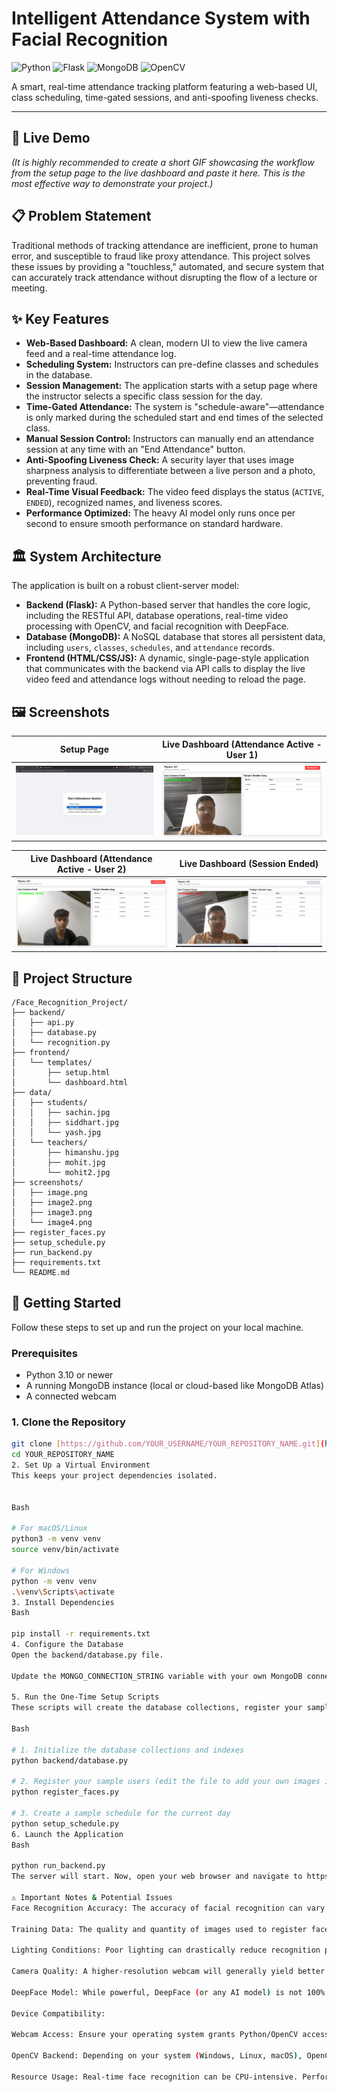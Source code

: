 # Intelligent Attendance System with Facial Recognition

![Python](https://img.shields.io/badge/python-3.11+-blue.svg?style=for-the-badge&logo=python&logoColor=white)
![Flask](https://img.shields.io/badge/flask-%23000.svg?style=for-the-badge&logo=flask&logoColor=white)
![MongoDB](https://img.shields.io/badge/MongoDB-%234ea94b.svg?style=for-the-badge&logo=mongodb&logoColor=white)
![OpenCV](https://img.shields.io/badge/opencv-%235C3EE8.svg?style=for-the-badge&logo=opencv&logoColor=white)

A smart, real-time attendance tracking platform featuring a web-based UI, class scheduling, time-gated sessions, and anti-spoofing liveness checks.

---

## 🎥 Live Demo

*(It is highly recommended to create a short GIF showcasing the workflow from the setup page to the live dashboard and paste it here. This is the most effective way to demonstrate your project.)*

## 📋 Problem Statement

Traditional methods of tracking attendance are inefficient, prone to human error, and susceptible to fraud like proxy attendance. This project solves these issues by providing a "touchless," automated, and secure system that can accurately track attendance without disrupting the flow of a lecture or meeting.

## ✨ Key Features

- **Web-Based Dashboard:** A clean, modern UI to view the live camera feed and a real-time attendance log.
- **Scheduling System:** Instructors can pre-define classes and schedules in the database.
- **Session Management:** The application starts with a setup page where the instructor selects a specific class session for the day.
- **Time-Gated Attendance:** The system is "schedule-aware"—attendance is only marked during the scheduled start and end times of the selected class.
- **Manual Session Control:** Instructors can manually end an attendance session at any time with an "End Attendance" button.
- **Anti-Spoofing Liveness Check:** A security layer that uses image sharpness analysis to differentiate between a live person and a photo, preventing fraud.
- **Real-Time Visual Feedback:** The video feed displays the status (`ACTIVE`, `ENDED`), recognized names, and liveness scores.
- **Performance Optimized:** The heavy AI model only runs once per second to ensure smooth performance on standard hardware.

## 🏛️ System Architecture

The application is built on a robust client-server model:
- **Backend (Flask):** A Python-based server that handles the core logic, including the RESTful API, database operations, real-time video processing with OpenCV, and facial recognition with DeepFace.
- **Database (MongoDB):** A NoSQL database that stores all persistent data, including `users`, `classes`, `schedules`, and `attendance` records.
- **Frontend (HTML/CSS/JS):** A dynamic, single-page-style application that communicates with the backend via API calls to display the live video feed and attendance logs without needing to reload the page.

## 🖼️ Screenshots

| Setup Page | Live Dashboard (Attendance Active - User 1) |
| :---: | :---: |
| ![Setup Page](screenshots/image.png) | ![Live Dashboard User 1](screenshots/image2.png) |

| Live Dashboard (Attendance Active - User 2) | Live Dashboard (Session Ended) |
| :---: | :---: |
| ![Live Dashboard User 2](screenshots/image3.png) | ![Session Ended](screenshots/image4.png) |

## 📂 Project Structure

```
/Face_Recognition_Project/
├── backend/
│   ├── api.py
│   ├── database.py
│   └── recognition.py
├── frontend/
│   └── templates/
│       ├── setup.html
│       └── dashboard.html
├── data/
│   ├── students/
│   │   ├── sachin.jpg
│   │   ├── siddhart.jpg
│   │   └── yash.jpg
│   └── teachers/
│       ├── himanshu.jpg
│       ├── mohit.jpg
│       └── mohit2.jpg
├── screenshots/
│   ├── image.png
│   ├── image2.png
│   ├── image3.png
│   └── image4.png
├── register_faces.py
├── setup_schedule.py
├── run_backend.py
├── requirements.txt
└── README.md
```

## 🚀 Getting Started

Follow these steps to set up and run the project on your local machine.

### Prerequisites
- Python 3.10 or newer
- A running MongoDB instance (local or cloud-based like MongoDB Atlas)
- A connected webcam

### 1. Clone the Repository
```bash
git clone [https://github.com/YOUR_USERNAME/YOUR_REPOSITORY_NAME.git](https://github.com/YOUR_USERNAME/YOUR_REPOSITORY_NAME.git)
cd YOUR_REPOSITORY_NAME
2. Set Up a Virtual Environment
This keeps your project dependencies isolated.


Bash

# For macOS/Linux
python3 -m venv venv
source venv/bin/activate

# For Windows
python -m venv venv
.\venv\Scripts\activate
3. Install Dependencies
Bash

pip install -r requirements.txt
4. Configure the Database
Open the backend/database.py file.

Update the MONGO_CONNECTION_STRING variable with your own MongoDB connection details.

5. Run the One-Time Setup Scripts
These scripts will create the database collections, register your sample users, and set up a schedule for today.

Bash

# 1. Initialize the database collections and indexes
python backend/database.py

# 2. Register your sample users (edit the file to add your own images in the 'data' folder)
python register_faces.py

# 3. Create a sample schedule for the current day
python setup_schedule.py
6. Launch the Application
Bash

python run_backend.py
The server will start. Now, open your web browser and navigate to https://www.google.com/search?q=http://127.0.0.1:5000/ to begin.

⚠️ Important Notes & Potential Issues
Face Recognition Accuracy: The accuracy of facial recognition can vary significantly based on:

Training Data: The quality and quantity of images used to register faces. Ensure faces are well-lit, frontal, and free from obstructions.

Lighting Conditions: Poor lighting can drastically reduce recognition performance.

Camera Quality: A higher-resolution webcam will generally yield better results.

DeepFace Model: While powerful, DeepFace (or any AI model) is not 100% infallible.

Device Compatibility:

Webcam Access: Ensure your operating system grants Python/OpenCV access to your webcam.

OpenCV Backend: Depending on your system (Windows, Linux, macOS), OpenCV might use different backends for camera access (e.g., MSMF on Windows, V4L2 on Linux). If you encounter WARN messages related to cap_msmf.cpp or similar, it might indicate a driver issue or a conflict with other applications using the camera. Trying a different webcam or restarting your computer can sometimes resolve this.

Resource Usage: Real-time face recognition can be CPU-intensive. Performance may vary on older or less powerful machines.
